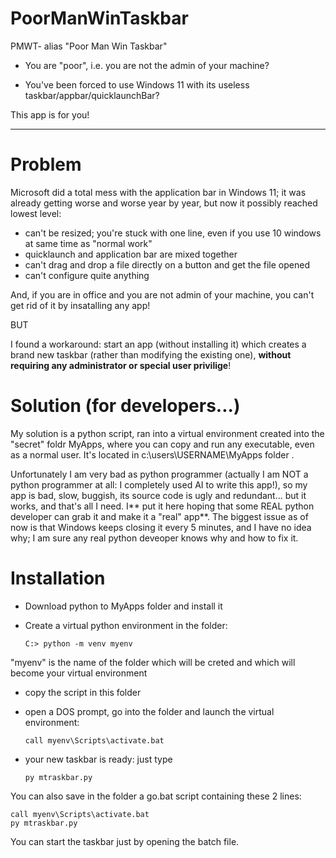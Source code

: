 # PoorManWinTaskbar

PMWT- alias "Poor Man Win Taskbar"

* You are "poor", i.e.  you are not the admin of your machine? 

* You've been forced to use Windows 11 with its useless taskbar/appbar/quicklaunchBar?  

This app is for you!


----------

# Problem

Microsoft did a total mess with the application bar in Windows 11; it was already getting worse and worse year by year, but now it possibly reached lowest level:
- can't be resized; you're stuck with one line, even if you use 10 windows at same time as "normal work"
- quicklaunch and application bar are mixed together
- can't drag and drop a file directly on a button and get the file opened
- can't configure quite anything

And, if you are in office and you are not admin of your machine, you can't get rid of it by insatalling any app!

BUT

I found a workaround: start an app (without installing it) which creates a brand new taskbar (rather than modifying the existing one), **without requiring any administrator or special user privilige**!

# Solution (for developers...)

My solution is a python script, ran into a virtual environment created into the "secret" foldr MyApps, where you can copy and run any executable, even as a normal user. It's located in c:\users\USERNAME\MyApps folder .

Unfortunately I am very bad as python programmer (actually I am NOT a python programmer at all: I completely used AI to write this app!), so my app is bad, slow, buggish, its source code is ugly and redundant... but it works, and that's all I need. I** put it here hoping that some REAL python developer can grab it and make it a "real" app**. The biggest issue as of now is that Windows keeps closing it every 5 minutes, and I have no idea why; I am sure any real python deveoper knows why and how to fix it.

# Installation

- Download python to MyApps folder and install it
- Create a virtual python environment in the folder:

   `C:> python -m venv myenv`

"myenv" is the name of the folder which will be creted and which will become your virtual environment

- copy the script in this folder
- open a DOS prompt, go into the folder and launch the virtual environment:

   `call myenv\Scripts\activate.bat`

- your new taskbar is ready: just type

  `py mtraskbar.py`

You can also save in the folder a go.bat script containing these 2 lines:

 ```
call myenv\Scripts\activate.bat
py mtraskbar.py
```

You can start the taskbar just by opening the batch file.



